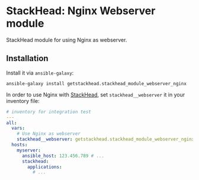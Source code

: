 # StackHead: Nginx Webserver module

StackHead module for using Nginx as webserver.

## Installation

Install it via `ansible-galaxy`:

```
ansible-galaxy install getstackhead.stackhead_module_webserver_nginx
```

In order to use Nginx with [StackHead](https://get.stackhead.io), set `stackhead__webserver` it in your inventory file:

```yaml
# inventory for integration test
---
all:
  vars:
    # Use Nginx as webserver
    stackhead__webserver: getstackhead.stackhead_module_webserver_nginx
  hosts:
    myserver:
      ansible_host: 123.456.789 # ...
      stackhead:
        applications:
          # ...
```
